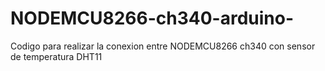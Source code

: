 # NODEMCU8266-ch340-arduino-
Codigo para realizar la conexion entre NODEMCU8266 ch340 con sensor de temperatura DHT11 
